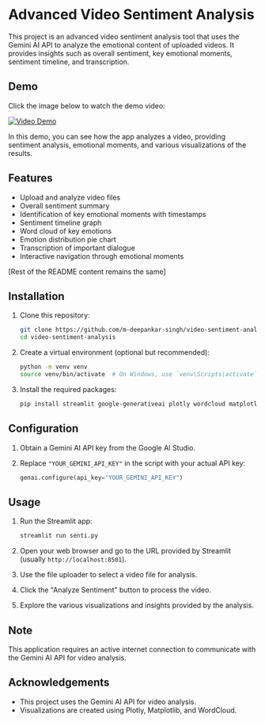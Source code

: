 # Advanced Video Sentiment Analysis

This project is an advanced video sentiment analysis tool that uses the Gemini AI API to analyze the emotional content of uploaded videos. It provides insights such as overall sentiment, key emotional moments, sentiment timeline, and transcription.

## Demo

Click the image below to watch the demo video:

[![Video Demo](https://cdn-cf-east.streamable.com/image/yi9hof.jpg?Expires=1700687100&Signature=fpxWZJWXjUYSM7Kj3y9VWF4i5C0wQEjX2B9oYzYnbz~OZSdcAo9cqhg8SZKPsHRjqLsTl1GN56sFCKqcWWUXpsDkRLPVulj~nTVX5rkDuZi9uajVjufLRdgVdZWPvOg6m6EFJ4JO1wmdtwdCqcGLRj1B4OAmkNX3EIXZ79HWi8NRGS1BHqh5iZCWYe~77Ff6K3Yim~C5rvJCMq7rAiHKjWFh92jLjfR6L8X5i7zUAr4I-8kufC8HEwkOWSbM3NPVZ~5Cm~lYR9SzNsVmfN3wPHPpHxLDz1VlVT-kUJr7sW5EQvdBLhfSFBOsUQOIMGQZGXA1tBqAUJ7CIjw6zeMVcw__&Key-Pair-Id=APKAIEYUVEN4EVB2OKEQ)](https://streamable.com/yi9hof)

In this demo, you can see how the app analyzes a video, providing sentiment analysis, emotional moments, and various visualizations of the results.

## Features

- Upload and analyze video files
- Overall sentiment summary
- Identification of key emotional moments with timestamps
- Sentiment timeline graph
- Word cloud of key emotions
- Emotion distribution pie chart
- Transcription of important dialogue
- Interactive navigation through emotional moments

[Rest of the README content remains the same]

## Installation

1. Clone this repository:
   ```bash
   git clone https://github.com/m-deepankar-singh/video-sentiment-analysis.git
   cd video-sentiment-analysis
   ```

2. Create a virtual environment (optional but recommended):
   ```bash
   python -m venv venv
   source venv/bin/activate  # On Windows, use `venv\Scripts\activate`
   ```

3. Install the required packages:
   ```bash
   pip install streamlit google-generativeai plotly wordcloud matplotlib pandas
   ```

## Configuration

1. Obtain a Gemini AI API key from the Google AI Studio.

2. Replace `"YOUR_GEMINI_API_KEY"` in the script with your actual API key:
   ```python
   genai.configure(api_key="YOUR_GEMINI_API_KEY")
   ```

## Usage

1. Run the Streamlit app:
   ```bash
   streamlit run senti.py
   ```

2. Open your web browser and go to the URL provided by Streamlit (usually `http://localhost:8501`).

3. Use the file uploader to select a video file for analysis.

4. Click the "Analyze Sentiment" button to process the video.

5. Explore the various visualizations and insights provided by the analysis.

## Note

This application requires an active internet connection to communicate with the Gemini AI API for video analysis.


## Acknowledgements

- This project uses the Gemini AI API for video analysis.
- Visualizations are created using Plotly, Matplotlib, and WordCloud.
